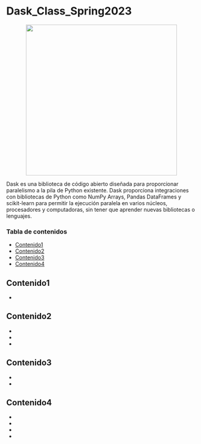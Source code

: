 # Dask_Class_Spring2023

<p align="center">
  <img width="400" height="400" src="https://seeklogo.com/images/D/dask-logo-E2158E0CA9-seeklogo.com.png">
</p>


Dask es una biblioteca de código abierto diseñada para proporcionar paralelismo a la pila de Python existente. Dask proporciona integraciones con bibliotecas de Python como NumPy Arrays, Pandas DataFrames y scikit-learn para permitir la ejecución paralela en varios núcleos, procesadores y computadoras, sin tener que aprender nuevas bibliotecas o lenguajes.

### Tabla de contenidos
* [Contenido1](#Contenido1)
* [Contenido2](#Contenido2) 
* [Contenido3](#Contenido3) 
* [Contenido4](#Contenido4) 


## Contenido1

- 

## Contenido2

-  
-
-

## Contenido3

- 
-

## Contenido4

- 
-
-
-
